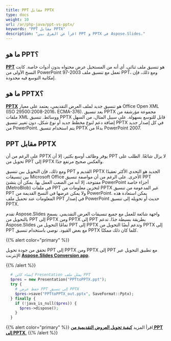 ```yaml
---
title: PPT مقابل PPTX
type: docs
weight: 10
url: /ar/php-java/ppt-vs-pptx/
keywords: "PPT مقابل PPTX"
description: "اقرأ عن الفرق بين PPT و PPTX في Aspose.Slides."
---
```


## **ما هو PPT؟**
[**PPT**](https://docs.fileformat.com/presentation/ppt/) هو تنسيق ملف ثنائي، أي أنه من المستحيل عرض محتواه بدون أدوات خاصة. كانت النسخ الأولى من PowerPoint 97-2003 تعمل مع تنسيق ملف PPT، ومع ذلك، فإن إمكانية التوسع فيه محدودة.
## **ما هو PPTX؟**
[**PPTX**](https://docs.fileformat.com/presentation/pptx/) هو تنسيق جديد لملف العرض التقديمي، يعتمد على معيار Office Open XML (ISO 29500:2008-2016، ECMA-376). يعد تنسيق PPTX مجموعة مؤرشفة من ملفات XML ووسائط. تنسيق PPTX قابل للتوسع بسهولة. على سبيل المثال، من السهل إضافة دعم لنوع مخطط جديد أو نوع شكل، دون تغيير تنسيق PPTX في كل إصدار جديد من PowerPoint. يتم استخدام تنسيق PPTX بدءًا من PowerPoint 2007.
## **PPT مقابل PPTX**
على الرغم من أن PPTX يوفر وظائف أوسع بكثير، إلا أن PPT لا يزال شائعًا. الطلب على تحويل من PPT إلى PPTX والعكس صحيح مرتفع جدًا.

ومع ذلك، فإن التحويل بين تنسيق PPT القديم و PPTX الجديد هو التحدي الأكثر تعقيدًا بين تنسيقات Microsoft Office الأخرى. على الرغم من أن مواصفة تنسيق PPT مفتوحة، إلا أنه من الصعب العمل بها. يمكن أن ينشئ PowerPoint أجزاء خاصة (MetroBlob) في ملفات PPT لتخزين معلومات من PPTX غير المدعومة من تنسيق PPT ولا يمكن عرضها في النسخ القديمة من PowerPoint. يمكن استعادة هذه المعلومات عند تحميل ملف PPT في إصدار PowerPoint حديث أو تحويله إلى تنسيق PPTX.

تقدم Aspose.Slides واجهة شائعة للعمل مع جميع تنسيقات العرض التقديمي. يسمح بالتحويل من PPT إلى PPTX ومن PPTX إلى PPT بطريقة بسيطة جدًا. تدعم Aspose.Slides تمامًا التحويل من PPT إلى PPTX وتدعم أيضًا التحويل من PPTX إلى PPT مع بعض القيود. نوصي باستخدام تنسيق PPTX كلما كان ذلك ممكنًا.

{{% alert color="primary" %}} 

تحقق من جودة تحويل PPT إلى PPTX ومن PPTX إلى PPT مع تطبيق التحويل عبر الإنترنت [**Aspose.Slides Conversion app**](https://products.aspose.app/slides/conversion/).

{{% /alert %}} 

```php
  # إنشاء كائن Presentation يمثل ملف PPT
  $pres = new Presentation("PPTtoPPTX.ppt");
  try {
    # حفظ عرض PPT إلى تنسيق PPTX
    $pres->save("PPTtoPPTX_out.pptx", SaveFormat::Pptx);
  } finally {
    if (!java_is_null($pres)) {
      $pres->dispose();
    }
  }
```

{{% alert color="primary" %}} 
اقرأ المزيد [**كيفية تحويل العروض التقديمية من PPT إلى PPTX**.](/slides/ar/php-java/convert-ppt-to-pptx/)
{{% /alert %}} 